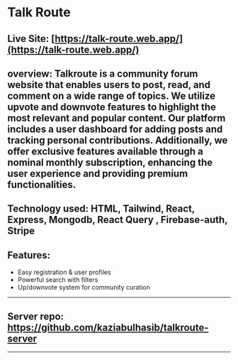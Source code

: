 # Talk Route
## Live Site: [https://talk-route.web.app/](https://talk-route.web.app/)
## overview: Talkroute is a community forum website that enables users to post, read, and comment on a wide range of topics. We utilize upvote and downvote features to highlight the most relevant and popular content. Our platform includes a user dashboard for adding posts and tracking personal contributions. Additionally, we offer exclusive features available through a nominal monthly subscription, enhancing the user experience and providing premium functionalities.

## Technology used: HTML, Tailwind, React, Express, Mongodb, React Query , Firebase-auth, Stripe

## Features:

- Easy registration & user profiles
- Powerful search with filters
- Up/downvote system for community curation



---


## Server repo: https://github.com/kaziabulhasib/talkroute-server
---


